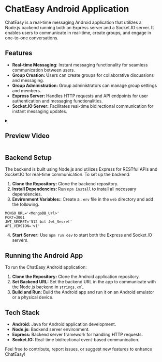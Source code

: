 # ChatEasy Android Application

ChatEasy is a real-time messaging Android application that utilizes a Node.js backend running both an Express server and a Socket.IO server. It enables users to communicate in real-time, create groups, and engage in one-to-one conversations.

## Features

- **Real-time Messaging:** Instant messaging functionality for seamless communication between users.
- **Group Creation:** Users can create groups for collaborative discussions and messaging.
- **Group Administration:** Group administrators can manage group settings and members.
- **Express Server:** Handles HTTP requests and API endpoints for user authentication and messaging functionalities.
- **Socket.IO Server:** Facilitates real-time bidirectional communication for instant messaging updates.

<details>
  <summary><h2>Preview Video</h2></summary>
  <video src="Preview.mp4"></video>
</details>


## Backend Setup

The backend is built using Node.js and utilizes Express for RESTful APIs and Socket.IO for real-time communication. To set up the backend:

1. **Clone the Repository:** Clone the backend repository.
2. **Install Dependencies:** Run `npm install` to install all necessary dependencies.
3. **Environment Variables:**: Create a `.env` file in the `web` directory and add the following.
```
MONGO_URL='<MongoDB_Url>'
PORT=3001
JWT_SECRET='512 bit Jwt_Secret'
API_VERSION='v1'
```
4. **Start Server:** Use `npm run dev` to start both the Express and Socket.IO servers.

## Running the Android App

To run the ChatEasy Android application:

1. **Clone the Repository:** Clone the Android application repository.
2. **Set Backend URL:** Set the backend URL in the app to communicate with the Node.js backend in `strings.xml`.
3. **Build and Run:** Build the Android app and run it on an Android emulator or a physical device.

## Tech Stack

- **Android:** Java for Android application development.
- **Node.js:** Backend server environment.
- **Express:** Backend server framework for handling HTTP requests.
- **Socket.IO:** Real-time bidirectional event-based communication.

Feel free to contribute, report issues, or suggest new features to enhance ChatEasy!


